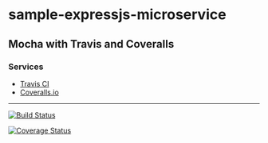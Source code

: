 # sample-expressjs-microservice


## Mocha with Travis and Coveralls

### Services

* [Travis CI](https://travis-ci.org/)
* [Coveralls.io](https://coveralls.io/)

---

[![Build Status](https://travis-ci.org/ykbryan/sample-expressjs-microservice.svg?branch=master)](https://travis-ci.org/ykbryan/sample-expressjs-microservice)

[![Coverage Status](https://coveralls.io/repos/github/ykbryan/sample-expressjs-microservice/badge.svg?branch=master)](https://coveralls.io/github/ykbryan/sample-expressjs-microservice?branch=master)